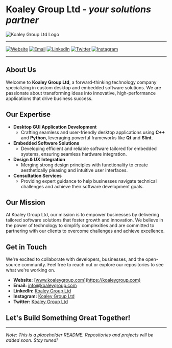 # Koaley Group Ltd - _your solutions partner_

![Koaley Group Ltd Logo](https://koaleygroup.com/wp-content/uploads/2024/10/Koaley-Group-Logo-300x90.png)

---

[![Website](https://img.shields.io/badge/Website-koaleygroup.com-9A5ADA)](https://koaleygroup.com)
[![Email](https://img.shields.io/badge/Email-info@koaleygroup.com-green)](mailto:info@koaleygroup.com)
[![LinkedIn](https://img.shields.io/badge/LinkedIn-Koaley_Group-blue)](https://www.linkedin.com/company/koaleygroup)
[![Twitter](https://img.shields.io/badge/Twitter-Koaley_Group-blue)](https://www.twitter.com/koaleygroup/)
[![Instagram](https://img.shields.io/badge/Instagram-Koaley_Group-405DE6)](https://www.instagram.com/koaleygroup/)

---

## About Us

Welcome to **Koaley Group Ltd**, a forward-thinking technology company specializing in custom desktop and embedded software solutions. We are passionate about transforming ideas into innovative, high-performance applications that drive business success.

## Our Expertise

- **Desktop GUI Application Development**
  - Crafting seamless and user-friendly desktop applications using **C++** and **Python**, leveraging powerful frameworks like **Qt** and **Slint**.
- **Embedded Software Solutions**
  - Developing efficient and reliable software tailored for embedded systems, ensuring seamless hardware integration.
- **Design & UX Integration**
  - Merging strong design principles with functionality to create aesthetically pleasing and intuitive user interfaces.
- **Consultation Services**
  - Providing expert guidance to help businesses navigate technical challenges and achieve their software development goals.

## Our Mission

At Koaley Group Ltd, our mission is to empower businesses by delivering tailored software solutions that foster growth and innovation. We believe in the power of technology to simplify complexities and are committed to partnering with our clients to overcome challenges and achieve excellence.

## Get in Touch

We're excited to collaborate with developers, businesses, and the open-source community. Feel free to reach out or explore our repositories to see what we're working on.

- **Website:** [www.koaleygroup.com](https://koaleygroup.com)
- **Email:** [info@koaleygroup.com](mailto:info@koaleygroup.com)
- **LinkedIn:** [Koaley Group Ltd](https://www.linkedin.com/company/koaleygroup)
- **Instagram:** [Koaley Group Ltd](https://www.instagram.com/koaleygroup/)
- **Twitter:** [Koaley Group Ltd](https://www.twitter.com/koaleygroup/)

## Let's Build Something Great Together!

---

*Note: This is a placeholder README. Repositories and projects will be added soon. Stay tuned!*

